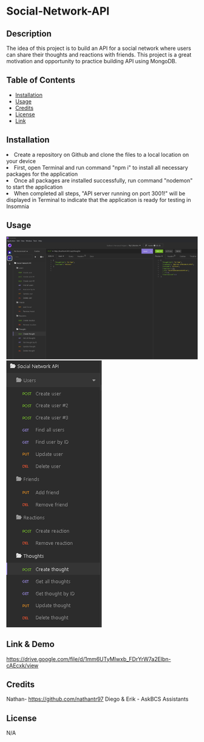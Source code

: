 # Social-Network-API

## Description

The idea of this project is to build an API for a social network where users can share their thoughts and reactions with friends. This project is a great motivation and opportunity to practice building API using MongoDB. 

## Table of Contents

- [Installation](#installtion)
- [Usage](#usage)
- [Credits](#credits)
- [License](#license)
- [Link](#link)

## Installation 

<li> Create a repository on Github and clone the files to a local location on your device 
<li> First, open Terminal and run command "npm i" to install all necessary packages for the application
<li> Once all packages are installed successfully, run command "nodemon" to start the application
<li> When completed all steps, "API server running on port 3001!" will be displayed in Terminal to indicate that the application is ready for testing in Insomnia

## Usage

![Insomnia-Overview](./Social-API-SS-1.PNG)
![Insomnia-API-routes-examples](./Social-API-SS-2.PNG)

## Link & Demo 

https://drive.google.com/file/d/1mm6UTyMIwxb_FDrYrW7a2Elbn-cAEcxk/view 

## Credits

Nathan- https://github.com/nathantr97
Diego & Erik - AskBCS Assistants

## License

N/A


